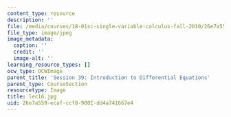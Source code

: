 ```yaml
---
content_type: resource
description: ''
file: /media/courses/18-01sc-single-variable-calculus-fall-2010/26e7a559ecafccf89001dd4a741667e4_lec16.jpg
file_type: image/jpeg
image_metadata:
  caption: ''
  credit: ''
  image-alt: ''
learning_resource_types: []
ocw_type: OCWImage
parent_title: 'Session 39: Introduction to Differential Equations'
parent_type: CourseSection
resourcetype: Image
title: lec16.jpg
uid: 26e7a559-ecaf-ccf8-9001-dd4a741667e4
---
```

